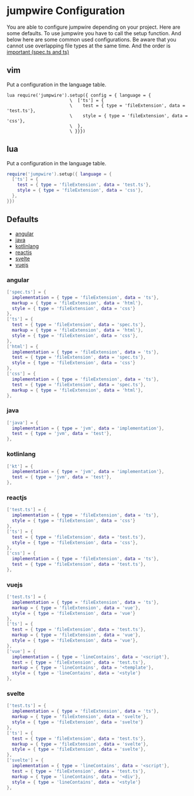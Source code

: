 # jumpwire Configuration
You are able to configure jumpwire depending on your project. Here are some defaults.
To use jumpwire you have to call the setup function. And below here are some common used configurations.
Be aware that you cannot use overlapping file types at the same time.
And the order is [important (spec.ts and ts)](#angular)

## vim
Put a configuration in the language table.
``` vim
lua require('jumpwire').setup({ config = { language = {
                        \  ['ts'] = {
                        \    test = { type = 'fileExtension', data = 'test.ts'},
                        \    style = { type = 'fileExtension', data = 'css'},
                        \  },
                        \ }}})
```
## lua
Put a configuration in the language table.
```lua
require('jumpwire').setup({ language = {
  ['ts'] = {
    test = { type = 'fileExtension', data = 'test.ts'},
    style = { type = 'fileExtension', data = 'css'},
  },
}})
```

## Defaults
- [angular](#angular)
- [java](#java)
- [kotlinlang](#kotlinlang)
- [reactjs](#reactjs)
- [svelte](#svelte)
- [vuejs](#vuejs)

### angular
```lua
['spec.ts'] = {
  implementation = { type = 'fileExtension', data = 'ts'},
  markup = { type = 'fileExtension', data = 'html'},
  style = { type = 'fileExtension', data = 'css'}
},
['ts'] = {
  test = { type = 'fileExtension', data = 'spec.ts'},
  markup = { type = 'fileExtension', data = 'html'},
  style = { type = 'fileExtension', data = 'css'},
},
['html'] = {
  implementation = { type = 'fileExtension', data = 'ts'},
  test = { type = 'fileExtension', data = 'spec.ts'},
  style = { type = 'fileExtension', data = 'css'}
},
['css'] = {
  implementation = { type = 'fileExtension', data = 'ts'},
  test = { type = 'fileExtension', data = 'spec.ts'},
  markup = { type = 'fileExtension', data = 'html'},
},
```

### java
```lua
['java'] = {
  implementation = { type = 'jvm', data = 'implementation'},
  test = { type = 'jvm', data = 'test'},
},
```

### kotlinlang
```lua
['kt'] = {
  implementation = { type = 'jvm', data = 'implementation'},
  test = { type = 'jvm', data = 'test'},
},
```

### reactjs
```lua
['test.ts'] = {
  implementation = { type = 'fileExtension', data = 'ts'},
  style = { type = 'fileExtension', data = 'css'}
},
['ts'] = {
  test = { type = 'fileExtension', data = 'test.ts'},
  style = { type = 'fileExtension', data = 'css'},
},
['css'] = {
  implementation = { type = 'fileExtension', data = 'ts'},
  test = { type = 'fileExtension', data = 'test.ts'},
},
```

### vuejs
```lua
['test.ts'] = {
  implementation = { type = 'fileExtension', data = 'ts'},
  markup = { type = 'fileExtension', data = 'vue'},
  style = { type = 'fileExtension', data = 'vue'}
},
['ts'] = {
  test = { type = 'fileExtension', data = 'test.ts'},
  markup = { type = 'fileExtension', data = 'vue'},
  style = { type = 'fileExtension', data = 'vue'},
},
['vue'] = {
  implementation = { type = 'lineContains', data = '<script'},
  test = { type = 'fileExtension', data = 'test.ts'},
  markup = { type = 'lineContains', data = '<template'},
  style = { type = 'lineContains', data = '<style'}
},
```

### svelte
```lua
['test.ts'] = {
  implementation = { type = 'fileExtension', data = 'ts'},
  markup = { type = 'fileExtension', data = 'svelte'},
  style = { type = 'fileExtension', data = 'svelte'}
},
['ts'] = {
  test = { type = 'fileExtension', data = 'test.ts'},
  markup = { type = 'fileExtension', data = 'svelte'},
  style = { type = 'fileExtension', data = 'svelte'},
},
['svelte'] = {
  implementation = { type = 'lineContains', data = '<script'},
  test = { type = 'fileExtension', data = 'test.ts'},
  markup = { type = 'lineContains', data = '<div'},
  style = { type = 'lineContains', data = '<style'}
},
```
